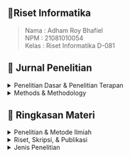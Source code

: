 ## 📑Riset Informatika

> Nama : Adham Roy Bhafiel <br>
> NPM : 21081010054 <br>
> Kelas : Riset Informatika D-081

## 📖 Jurnal Penelitian

<details close>
<summary>Penelitian Dasar & Penelitian Terapan</summary>

## 📚 Penelitian Dasar (Pure Research)

> **_Penelitian dasar_** adalah setiap penelitian yang bertujuan untuk meningkatkan pengetahuan ilmiah atau untuk menemukan bidang penelitian baru tanpa suatu tujuan praktis tertentu. Artinya kegunaan hasil penelitian itu tidak segera dipakai namun dalam waktu jangka panjang juga akan terpakai.

| Num | Title                  | Penulis   |
| --- | ---------------------- | --------- |
| 01  | <a href="">Judul 1</a> | Penulis 1 |
| 02  | <a href="">Judul 2</a> | Penulis 2 |
| 03  | <a href="">Judul 3</a> | Penulis 3 |

## ⚗️ Penelitian Terapan (Applied Research)

> **_Penelitian Terapan_** adalah setiap penelitian yang bertujuan untuk meningkatkan pengetahuan ilmiah dengan suatu tujuan praktis. Berarti hasilnya diharapkan segera dapat dipakai untuk keperluan praktis. Misalnya penelitian untuk menunjang kegiatan pembangunan yang sedang berjalan, penelitian untuk melandasi kebijakan pengambilan keputusan atau administrator. Dilihat dari segi tujuannya, penelitian terapan berkepentingan dengan penemuan-penemuan yang berkenan dengan aplikasi dan sesuatu konsep-konsep teoritis tertentu.

| Num | Title                  | Penulis   |
| --- | ---------------------- | --------- |
| 01  | <a href="">Judul 1</a> | Penulis 1 |
| 02  | <a href="">Judul 2</a> | Penulis 2 |
| 03  | <a href="">Judul 3</a> | Penulis 3 |

<br>
</details>

<details close>
<summary>Methods & Methodology</summary>

## 📌 Methods

> **_Methods atau Metode_** merupakan Serangkaian langkah atau teknik khusus yang digunakan dalam penelitian untuk menentukan bagaimana data dikumpulkan, diolah, dan dianalisis.

| Num | Title                  | Penulis   |
| --- | ---------------------- | --------- |
| 01  | <a href="">Judul 1</a> | Penulis 1 |
| 02  | <a href="">Judul 2</a> | Penulis 2 |

## 📌 Methodology

> **_Methodolgy atau Metodologi_** merupakan kerangka kerja yang digunakan dalam suatu penelitian, berfokus pada pertanyaan seperti bagaimana penelitian tersebut dilakukan, apa tujuan penelitian tersebut, dan bagaimana data tersebut akan dianalisis.

| Num | Title                  | Penulis   |
| --- | ---------------------- | --------- |
| 01  | <a href="">Judul 1</a> | Penulis 1 |
| 02  | <a href="">Judul 2</a> | Penulis 2 |

</details>

## 📝 Ringkasan Materi

<details close>
<summary>Penelitian & Metode Ilmiah</summary>

### <h1>🔬 Penelitian & Metode Ilmiah

#### <h3>I - Pengenalan (Ilmu Pengetahuan, Penelitian, dan Metode Ilmiah)

> **_Pengetahuan_** mencakup segala hal yang dipahami manusia melalui tiga kemampuan utama: berpikir, merasakan, dan mengindera. Pengetahuan ini diperoleh melalui proses penalaran dan dapat dilihat dari perspektif akal maupun pengalaman.

> **_Ilmu pengetahuan_** merupakan bentuk pengetahuan yang bersifat rasional, konsisten, sistematis, dan dapat diuji kebenarannya, baik secara teoritis (rasional) maupun empiris (berdasarkan fakta). Untuk memastikan validitasnya, ilmu pengetahuan memerlukan bukti dan pengujian yang ketat.

**Peran Teori**

1. Mengarahkan perhatian terhadap masalah tertentu.
2. Merangkum pengetahuan sehingga lebih mudah dipahami.
3. Meramalkan fakta berdasarkan pola yang sudah teruji.

**Peran Fakta**

1. Fakta dapat menolak atau menerima teori yang ada.
2. Fakta dapat melahirkan teori baru atau memperbarui teori yang sudah ada.
3. Fakta juga membantu memperjelas atau memperhalus rumusan teori.

#### <h3>II - Penelitian

> **Penelitian** adalah suatu usaha sistematis untuk mencari tahu jawaban atas suatu masalah atau pertanyaan tertentu. Penelitian sebagai sarana untuk mengembangkan dan meningkatkan pengetahuan serta memberikan solusi bagi masalah yang dihadapi.

**Pendekatan Penelitian :**

-   **Pendekatan Rasional** mengandalkan kemampuan berpikir logis untuk menemukan pengetahuan.
    Digagas oleh filsuf seperti Aristoteles.
    Banyak dikritik karena seringkali terlalu abstrak dan tidak berbasis pada kenyataan empiris.

-   **Pendekatan Empiris**
    Pengetahuan diperoleh dari pengamatan langsung terhadap fenomena.
    Francis Bacon adalah salah satu tokoh yang memperkenalkan pendekatan ini.
    Jawaban atas masalah ditemukan pada objek atau fenomena yang diamati menggunakan metode ilmiah.

#### <h3>II.1 - Proses Peneletian

Proses penelitian memiliki 7 tahapan yakni :

1. Memahami Sumber Masalah Penelitian
2. Merumuskan Masalah Penelitian
3. Membuat Kerangka Konsep
4. Merumuskan Hipotesis
5. Mendesain Penelitian
6. Mengumpulkan dan Menganalisis Data
7. Membuat Kesimpulan

Penelitian dimulai dengan mengidentifikasi masalah, yang bisa berasal dari berbagai sumber, dan merumuskannya untuk memperjelas apa yang diteliti. Selanjutnya, dibuat kerangka konsep untuk menggambarkan fenomena dan merumuskan hipotesis, jika diperlukan. Desain penelitian menentukan metode, variabel, dan instrumen pengumpulan data. Setelah data dikumpulkan, dilakukan analisis untuk menjawab pertanyaan penelitian. Akhirnya, kesimpulan diambil berdasarkan analisis yang objektif dan berlaku untuk populasi penelitian.

#### <h3>III - Metode Ilmiah

> **_Metode ilmiah_** adalah cara sistematis untuk memperoleh pengetahuan baru yang digunakan untuk menjawab permasalahan penelitian ilmiah.

#### <h3>Langkah-langkah Metode Ilmiah:

1. **Identifikasi Masalah:** Menemukan dan menetapkan masalah yang akan diteliti.
2. **Merumuskan Hipotesis:** Menyusun proposisi atau dugaan sementara yang harus diuji.
3. **Mengumpulkan dan Menganalisis Data:** Melakukan pengumpulan data dari fenomena yang diteliti dan mengujinya.
4. **Membuat Kesimpulan:** Berdasarkan hasil pengujian, menyimpulkan apakah hipotesis diterima atau ditolak.

#### <h3>III.1 - Hubungan Antara Metode Ilmiah dan Proses Penelitian

-   **Identifikasi Masalah** adalah langkah pertama dalam metode ilmiah yang sesuai dengan proses penelitian, yaitu memahami sumber masalah dan merumuskan masalah penelitian.
-   **Perumusan Hipotesis**, dalam proses penelitian, ini berhubungan dengan pembuatan kerangka konsep dan penyusunan hipotesis.
-   **Pengujian Hipotesis**, meliputi desain penelitian, pengumpulan, dan analisis data.
-   **Membuat Kesimpulan**, kesimpulan dibuat berdasarkan hasil pengujian hipotesis dan merupakan tahap akhir dari proses penelitian.

#### <h3>IV - Alat Dalam Penelitian

-   **[Mendeley](https://www.mendeley.com/)** - Aplikasi untuk manajemen referensi.
-   **[Github](https://www.github.com/)** - Platform untuk menyimpan dan berbagi kode.
-   **[Grammarly](https://www.grammarly.com/)** - Alat untuk memperbaiki tata bahasa dan ejaan.
-   **[OpenAI](https://www.openai.com/)** - Alat untuk eksplorasi data menggunakan kecerdasan buatan.
-   **[Turnitin](https://www.turnitin.com/)** - Alat untuk memeriksa plagiarisme.
<hr>
</details>

<details close>
<summary>Riset, Skripsi, & Publikasi</summary>

### <h1>📔 Riset, Skripsi & Publikasi

#### <h3>I - Riset

> **_Riset_** merupakan kegiatan mengumpulkan, menganalisis, dan menerjemahkan data secara sistematis untuk memahami suatu fenomena. Riset sendiri mencakup niat riset, cara melakukan riset dan tujuan riset.

**Cara Melakukan Riset**

1. Pilih topik yang diminati (hobi) dan bermanfaat.
2. Sesuaikan dengan roadmap penelitian laboratorium dan pembimbing.
3. Kerjakan riset dalam tim.

**Roadmap**

> **_Roadmap_** digunakan untuk mengarahkan penelitian pada jalur yang terstruktur. Riset harus dilakukan secara sistematis dengan langkah-langkah jelas, menemukan fakta, metode baru, dan mengumpulkan data untuk pengujian empiris serta evaluasi.

Contoh Roadmap Penelitian:
![Roadmap](assets/img/riset-skripsi-publikasi/roadmap.png)
Gambar roadmap tersebut menunjukkan perkembangan dan penerapan sistem kontrol cerdas dalam tiga fase utama:

1. 2010-2014 (In Pipeline): Sistem kontrol cerdas berbasis Internet Data Acquisition and Control System (IDACS) mulai direncanakan dan dikembangkan.

2. 2015-2019 (Late Stage of Applied Research): Implementasi sistem kontrol cerdas yang mulai mencakup sistem kontrol berbasis penglihatan komputer (computer-vision). Tantangan kolaborasi dengan bidang lain seperti robotika, drone, dan pertanian muncul.

3. 2020-2024: Penerapan lebih lanjut menggunakan Cloud Computing dan Internet of Things (IoT), menunjukkan integrasi teknologi yang lebih luas dalam aplikasi sistem cerdas.

Ke depannya, roadmap mengindikasikan adanya pengembangan lebih lanjut dengan teknologi yang lebih canggih di masa depan.

**Tujuan Riset**

Tujuan dari riset yakni mengetahui hal baru, meningkatkan pengetahuan, menemukan solusi, membangun sistem atau prosedur baru, dan menjelaskan fenomerna baru. Kriteria riset yang baik adalah harus memberikan kontribusi **(contribution)**, memiliki orisinalitas **(originality)** dan kebaruan **(novelty)**

#### <h3>II - Riset & Skripsi

**Hubungan antara Riset & Skripsi**

-   **Riset yang baik** akan menghasilkan **Skripsi yang baik.**

-   **Skripsi** ditekankan sebagai hasil dari **Riset yang solid**.

<br>

**Struktur Skripsi :**

| **Bab** | **Judul**            | **Isi**                                                                             |
| ------- | -------------------- | ----------------------------------------------------------------------------------- |
| **I**   | Pendahuluan          | Latar belakang, perumusan masalah, batasan masalah, tujuan, dan manfaat penelitian. |
| **II**  | Tinjauan Pustaka     | Penelitian terdahulu dan teori-teori yang mendasari penelitian.                     |
| **III** | Metode Penelitian    | Spesifikasi sistem, perancangan sistem, diagram alir, dan metode pengujian.         |
| **IV**  | Hasil dan Pembahasan | Implementasi sistem dan hasil uji coba.                                             |
| **V**   | Kesimpulan dan Saran | Kesimpulan dari hasil penelitian dan saran untuk penelitian selanjutnya.            |

#### <h3>III - Publikasi

> **_Publikasi_** merupakan hasil riset dan skripsi yang baik akan melahirkan publikasi yang berkualitas.

**Tips Menulis Artikel Publikasi:**

1. Kenali jurnal (nama, ISSN, penerbit).
2. Pelajari **_"Guide for Authors"_**.
3. Baca banyak artikel jurnal sebagai referensi.
4. Rancang riset dengan baik dan latihan penulisan.
5. Cek plagiasi dan belajar cara submit.
6. Jawab pertanyaan reviewer dengan teliti.
7. Gunakan proofreading untuk mempercepat proses review.<br>

**Kesalahan Umum dalam Penulisan Artikel**

-   **Kesalahan umum:** Tidak sesuai cakupan, judul-abstrak yang tidak lazim, hasil yang prematur, dan bahasa yang tidak sesuai.
-   **Judul:** Harus ilmiah dengan jumlah kata kurang dari 15, pengarang ditulis tanpa gelar, dan alamat email institusi.

**Abstrak dan Pendahuluan Artikel**

-   **Abstrak:** Berisi klaim penelitian, metode, dan hasil utama.
-   **Pendahuluan:** Latar belakang masalah dan solusi yang ditawarkan. Menggunakan referensi terbaru dan primer.

**Metode dan Pembahasan Artikel**

-   **Metode:** Relevan dengan hasil penelitian, jelas, dan harus repeatable (bisa diulang).
-   **Hasil dan Pembahasan:** Gunakan grafik, tabel, atau diagram, hindari aspek lain seperti metode atau teori. Bahas hasil, teori, mekanisme, implikasi, dan bandingkan dengan hasil peneliti lain.

**Simpulan, Ucapan Terima Kasih, dan Daftar Referensi**

-   **Simpulan:** Sari dari hasil dan pembahasan, hindari mengulang simpulan umum.
-   **Ucapan Terima Kasih:** Kepada penyedia dana atau teknisi/laboran yang membantu penelitian.
-   **Daftar Pustaka:** Harus relevan, baru, dan primer, menggunakan manajer referensi seperti Mendeley.

**Publikasi dan Tools yang Digunakan**

-   **Tools Publikasi:** Mendeley, plagiarism check, Grammarly, dan proofreading.
-   **Motivasi Publikasi:** Publikasi dilakukan dengan niat yang baik untuk memberikan manfaat dan kontribusi kepada masyarakat.
<hr>
</details>

<details close>
<summary>Jenis Penelitian</summary>

### <h1>📓 Jenis Penelitian

#### <h3>Metode Penelitian

> Metode penelitian merupakan cara ilmiah yang digunakan untuk mendapatkan data dengan tujuan tertentu. Cara ilmiah berarti kegiatan itu dilandasi oleh metode keilmuan.

#### <h3>Jenis Penelitian

<details close>
<summary>Menurut Penggunaannya</summary>
<br>

> **_Penelitian dasar atau penelitian murni (pure research)_** adalah setiap penelitian yang bertujuan untuk meningkatkan pengetahuan ilmiah atau untuk menemukan bidang penelitian baru tanpa suatu tujuan praktis tertentu. Artinya kegunaan hasil penelitian itu tidak segera dipakai namun dalam waktu jangka panjang juga akan terpakai.

> **_Penelitian terapan (applied reaserch)_** adalah setiap penelitian yang bertujuan untuk meningkatkan pengetahuan ilmiah dengan suatu tujuan praktis. Berarti hasilnya diharapkan segera dapat dipakai untuk keperluan praktis. Misalnya penelitian untuk menunjang kegiatan pembangunan yang sedang berjalan, penelitian untuk melandasi kebijakan pengambilan keputusan atau administrator. Dilihat dari segi tujuannya, penelitian terapan berkepentingan dengan penemuan-penemuan yang berkenan dengan aplikasi dan sesuatu konsep-konsep teoritis tertentu.

</details>

<details close>
<summary>Menurut Metodenya</summary>
<br>

> **_Penelitian Historis_** adalah penelitian yang ditujukan kepada rekonstruksi masa lampau sistematis dan objektif memahami peristiwa-peristiwa masa lampau itu. Data yang dikumpulkan pada penelitian ini sukar dikendalikan. Maka tingkat kepastian pemecahan permasalahan dengan metode ini adalah paling rendah. Data yang dikumpulkan biasanya hasil pengamatan orang lain seperti surat-surat arsip atau dokumen-dokumen masa lalu. Penelitian seperti ini jika ditujukan kepada kehidupan pribadi seseorang, maka penelitian disebut penelitian biografis.

> **_Penelitian Filosofis_** adalah penelitian yang berfokus pada eksplorasi pertanyaan-pertanyaan mendasar tentang eksistensi, pengetahuan, dan nilai-nilai. Metode ini melibatkan analisis kritis terhadap konsep-konsep kunci serta argumen yang mendasari pandangan-pandangan filosofis, dengan tujuan untuk memahami dan mengevaluasi asumsi-asumsi yang ada dalam berbagai disiplin ilmu. Penelitian ini tidak hanya sekadar studi literatur, tetapi juga mencakup refleksi mendalam dan dialog antaride tentang isu-isu kompleks, sehingga memberikan wawasan baru dan perspektif yang lebih luas mengenai kehidupan dan realitas.

> **_Penelitian Observasional_** adalah penelitian yang dilakukan dengan cara mengamati fenomena, peristiwa, atau perilaku dalam kondisi alami tanpa melakukan intervensi atau manipulasi terhadap variabel yang diteliti. Peneliti berfokus pada pengumpulan data melalui pengamatan langsung dan pencatatan yang sistematis, baik secara kualitatif maupun kuantitatif, sehingga diperoleh data yang lebih autentik dan realistis. Hasil penelitian biasanya bersifat deskriptif dan memberikan gambaran jelas tentang fenomena yang diamati. Penelitian ini sering digunakan untuk menghasilkan hipotesis yang dapat diuji dalam penelitian eksperimental selanjutnya.

> **_Penelitian Ekspremental_** adalah penelitian yang dilakukan dengan menciptakan fenomena pada kondisi terkendali. Penelitian ini bertujuan untuk menemukan hubungan sebab-akibat dan pengaruh faktor-faktor pada kondisi tertentu. Dalam bentuk yang paling sederhana, pendekatan eksperimental ini berusaha untuk menjelaskan, mengendalikan dan meramalkan fenomena seteliti mungkin. Dalam penelitian eksperimental banyak digunakan model kuantitatif.

</details>

<details close>
<summary>Menurut Sifat Permasalahanya</summary>
<br>

> **Penelitian Historis** adalah penelitian yang ditujukan kepada rekonstruksi masa lampau sistematis dan objektif memahami peristiwa-peristiwa masa lampau itu. Data yang dikumpulkan pada penelitian ini sukar dikendalikan. Maka tingkat kepastian pemecahan permasalahan dengan metode ini adalah paling rendah. Data yang dikumpulkan biasanya hasil pengamatan orang lain seperti surat-surat arsip atau dokumen-dokumen masa lalu. Penelitian seperti ini jika ditujukan kepada kehidupan pribadi seseorang, maka penelitian disebut penelitian biografis.

> **Penelitian Deskriptif** adalah penelitian yang berusaha memberikan dengan sistematis dan cermat fakta-fakta aktual dan sifat populasi tertentu. Misalnya: penelitian yang dilakukan mahasiswa untuk menyusun tesis memperoleh gelar sarjana kependidikan di IKIP, biasanya adalah penelitian deskriptif, seperti penelitian mengenai kemunduran prestasi belajar siswa, kemunduran rasa tanggung jawab.

> **Penelitian Perkembangan** adalah penelitian yang menyelidiki pola dan proses pertumbuhan atau perubahan sebagai fungsi dari waktu. Penelitian ini memusatkan perhatian pada ubahan-ubahan dan
> perkembangannya selama jangka waktu tertentu. Meneliti pola-pola pertumbuhan, laju, arah, dan urutan perkembangan dalam beberapa fase. Pada prosesnya, umumnya memakai waktu yang panjang atau bersifat longitudinal. Dan biasa dilakukan oleh peneliti ahli dengan fasilitas cukup.

> **Penelitian Kasus dan Penelitian Lapangan** adalah dua metode penelitian yang digunakan untuk memahami fenomena atau masalah tertentu dalam konteks yang lebih mendalam dan nyata.

-   > **Penelitian Kasus** adalah penelitian yang berfokus pada analisis mendalam terhadap satu atau beberapa kasus spesifik, dapat berupa individu, kelompok, organisasi, atau peristiwa. Bertujuan untuk mengeksplorasi kompleksitas dan nuansa dari situasi tertentu, sering kali dengan menggunakan berbagai sumber data seperti wawancara, observasi, dan analisis dokumen. Penelitian kasus memungkinkan peneliti untuk mendapatkan pemahaman yang lebih holistik tentang konteks, faktor-faktor yang berkontribusi, dan dinamika yang terlibat dalam kasus yang diteliti.

-   > **Penelitian Lapangan** adalah penelitian yang dilakukan di lokasi atau lingkungan asli di mana fenomena atau peristiwa terjadi. Bertujuan untuk mengumpulkan data yang lebih realistis dan relevan dengan kondisi nyata. Peneliti biasanya menggunakan teknik observasi, wawancara, dan survei untuk mengumpulkan informasi langsung dari subjek atau objek penelitian. Metode ini sangat berguna dalam ilmu sosial, lingkungan, dan kesehatan untuk memahami interaksi sosial, perilaku, dan fenomena dalam konteks kehidupan sehari-hari.

> **Penelitian Korelasional** adalah penelitian yang bertujuan melihat hubungan antara dua gejala atau lebih, misalnya apakah ada hubungan antara status sosial orang tua siswa dengan prestasi
> anak mereka.

> **Penelitian Kausal-Komparatif** adalah penelitian yang menyelidiki kemungkinan hubungan sebab akibat antara faktor tertentu yang mungkin menjadi penyebab gejala yang diselidiki. Misalnya, sikap santai siswa dalam kegiatan belajar mungkin disebabkan banyaknya lulusan pendidikan tertentu yang tidak mendapat lapangan kerja. Pada prosesnya, pengumpulan data mengenai gejala yang diduga mempunyai hubungan sebab-akibat dilakukan setelah peristiwa yang dipermasalahkan telah terjadi (
> penelitian bersifat ex post facto). Suatu gejala yang diamati, diusut kembali dari suatu faktor atau beberapa faktor pada masa lampau.

> **Penelitian Ekspremental** adalah penelitian dengan melakuakn percobaan terhadap kelompok-kelompok ekspremen. Kepada tiap kelompok ekspremen dikenakan perlakuan-perlakuan tertentu dengan kondisi-kondisi yang dapat dikontrol. Data sebagai hasil pengaruh perlakuan terhadap kelompok ekspremen diukur secara kuantitatif kemudian dibandingkan. Misalnya, hendak meneliti keefektifan metode-metode mengajar. Penerapan tiap metode dicobakan terhadap kelompok-kelompok coba. Pada akhir percobaan prestasi belajar tiap kelompok dievaluasi.

> **Penelitian Tindakan** adalah penelitian yang bertujuan untuk mengembangkan keterampilan baru untuk mengatasi kebutuhan dalam dunia kerja atau kebutuhan praktis lain. Misalnya, meneliti keterampilan kerja yang sesuai bagi siswa putus sekolah di
> suatu daerah. Penelitian ini dipersiapkan untuk kebutuhan praktis yang berkaitan dengan dunia kerja. Penelitian didasarkan pada pengamatan aktual dan data tingkah laku. Menyiapkan program kerja untuk pemecahan masalah. Bersifat fleksibel, dapat diadakan perubahan selama proses penelitian bila dianggap penting untuk pembaruan (inovasi)

</details>

<details close>
<summary>Menurut Bidang Ilmu</summary>
Ragam penelitian ditinjau dari bidangnya adalah penelitian pendidikan (lebih lanjut lagi pendidikan guru, pendidikan ekonomi, pendidikan kesenian), ketekhnikan, ruang angkasa, pertanian, perbankan, kedokteran, keolahragaan, dan sebagainya.

> **Penelitian Rekayasa** (termasuk penelitian perangkat lunak) adalah penelitian yang menerapkan ilmu pengetahuan menjadi suatu
> rancangan guna mendapatkan kinerja sesuai dengan persyaratan
> yang ditentukan. Rancangan tersebut merupakan sintesis unsur-unsur rancangan yang dipadukan dengan metode ilmiah menjadi suatu model yang memenuhi spesifikasi tertentu. Penelitian diarahkan untuk membuktikan bahwa rancangan tersebut memenuhi spesifikasi yang ditentukan. Penelitian berawal dari menentukan spesifikasi rancangan yang memenuhi spesifikasi yang ditentukan, memilih alternatif yang terbaik, dan membuktikan bahwa rancangan yang dipilih dapat memenuhi persyaratan yang ditentukan secara efisiensi, efektif dan dengan biaya yang murah.

</details>
<hr>
</details>
